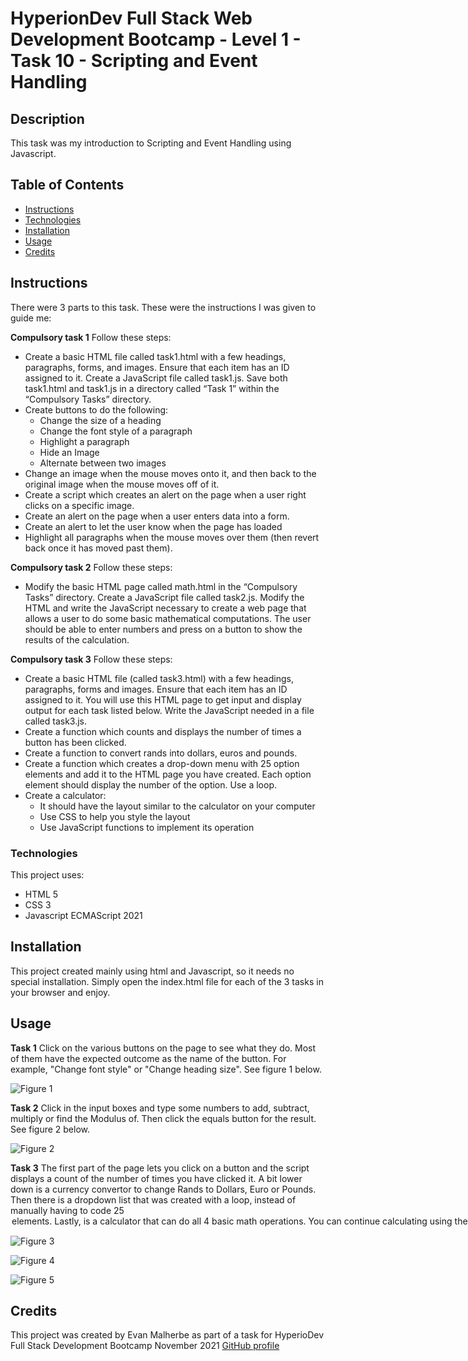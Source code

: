 # HyperionDev Full Stack Web Development Bootcamp - Level 1 - Task 10 - Scripting and Event Handling

## Description
This task was my introduction to Scripting and Event Handling using Javascript.

## Table of Contents
* [Instructions](#instructions)
* [Technologies](#technologies)
* [Installation](#installation)
* [Usage](#usage)
* [Credits](#credits) 

## Instructions
There were 3 parts to this task. These were the instructions I was given to guide me:

**Compulsory task 1**
Follow these steps:

* Create a basic HTML file called task1.html with a few headings, paragraphs, forms, and images. Ensure that each item has an ID assigned to it. Create a JavaScript file called task1.js. Save both task1.html and task1.js in a directory called “Task 1” within the “Compulsory Tasks” directory.
* Create buttons to do the following:
    * Change the size of a heading
    * Change the font style of a paragraph
    * Highlight a paragraph
    * Hide an Image
    * Alternate between two images
* Change an image when the mouse moves onto it, and then back to the original image when the mouse moves off of it.
* Create a script which creates an alert on the page when a user right clicks on a specific image.
* Create an alert on the page when a user enters data into a form.
* Create an alert to let the user know when the page has loaded
* Highlight all paragraphs when the mouse moves over them (then revert back once it has moved past them).

**Compulsory task 2**
Follow these steps:

* Modify the basic HTML page called math.html in the “Compulsory Tasks” directory. Create a JavaScript file called task2.js. Modify the HTML and write the JavaScript necessary to create a web page that allows a user to do some basic mathematical computations. The user should be able to enter numbers and press on a button to show the results of the calculation.

**Compulsory task 3**
Follow these steps:

* Create a basic HTML file (called task3.html) with a few headings, paragraphs, forms and images. Ensure that each item has an ID assigned to
it. You will use this HTML page to get input and display output for each task listed below. Write the JavaScript needed in a file called task3.js.
* Create a function which counts and displays the number of times a button has been clicked.
* Create a function to convert rands into dollars, euros and pounds.
* Create a function which creates a drop-down menu with 25 option elements and add it to the HTML page you have created. Each option element should display the number of the option. Use a loop.
* Create a calculator:
    * It should have the layout similar to the calculator on your computer
    * Use CSS to help you style the layout
    * Use JavaScript functions to implement its operation

### Technologies
This project uses:
* HTML 5 
* CSS 3
* Javascript ECMAScript 2021

## Installation
This project created mainly using html and Javascript, so it needs no special installation. Simply open the index.html file for each of the 3 tasks in your browser and enjoy.

## Usage 
**Task 1**
Click on the various buttons on the page to see what they do. Most of them have the expected outcome as the name of the button. For example, "Change font style" or "Change heading size". See figure 1 below.

![Figure 1](screenshots/screenshot1.png)

**Task 2**
Click in the input boxes and type some numbers to add, subtract, multiply or find the Modulus of. Then click the equals button for the result. See figure 2 below.

![Figure 2](screenshots/screenshot2.png)

**Task 3**
The first part of the page lets you click on a button and the script displays a count of the number of times you have clicked it. A bit lower down is a currency convertor to change Rands to Dollars, Euro or Pounds. Then there is a dropdown list that was created with a loop, instead of manually having to code 25 <option> elements. Lastly, is a calculator that can do all 4 basic math operations. You can continue calculating using the answers of previous calculations and click a button to clear the screen as well. See figures 3, 4 and 5 below.

![Figure 3](screenshots/screenshot3.png)

![Figure 4](screenshots/screenshot4.png)

![Figure 5](screenshots/screenshot5.png)

## Credits
This project was created by Evan Malherbe as part of a task for HyperioDev Full Stack Development Bootcamp November 2021 [GitHub profile](https://github.com/evanmalherbe) 
